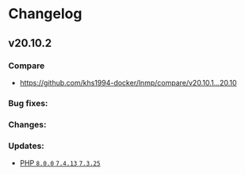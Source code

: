 # Changelog

## v20.10.2

### Compare

* https://github.com/khs1994-docker/lnmp/compare/v20.10.1...20.10

### Bug fixes:

### Changes:

### Updates:

* [PHP `8.0.0` `7.4.13` `7.3.25`](https://www.php.net/ChangeLog-7.php#7.4.13)
